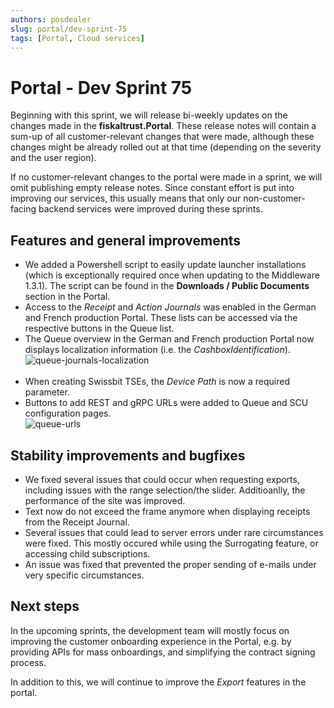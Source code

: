 ```yaml
---
authors: posdealer
slug: portal/dev-sprint-75
tags: [Portal, Cloud services]
---
```


# Portal - Dev Sprint 75
Beginning with this sprint, we will release bi-weekly updates on the changes made in the **fiskaltrust.Portal**. These release notes will contain a sum-up of all customer-relevant changes that were made, although these changes might be already rolled out at that time (depending on the severity and the user region).

If no customer-relevant changes to the portal were made in a sprint, we will omit publishing empty release notes. Since constant effort is put into improving our services, this usually means that only our non-customer-facing backend services were improved during these sprints.

<!--truncate-->

## Features and general improvements
- We added a Powershell script to easily update launcher installations (which is exceptionally required once when updating to the Middleware 1.3.1). The script can be found in the **Downloads / Public Documents** section in the Portal.
- Access to the _Receipt_ and _Action Journals_ was enabled in the German and French production Portal. These lists can be accessed via the respective buttons in the Queue list.
- The Queue overview in the German and French production Portal now displays localization information (i.e. the _CashboxIdentification_).<br />
![queue-journals-localization](images/sprint-75/queue-list.png)<br /><br />
- When creating Swissbit TSEs, the _Device Path_ is now a required parameter.
- Buttons to add REST and gRPC URLs were added to Queue and SCU configuration pages.<br />
![queue-urls](images/sprint-75/queue-url-buttons.png)

## Stability improvements and bugfixes
- We fixed several issues that could occur when requesting exports, including issues with the range selection/the slider. Additioanlly, the performance of the site was improved. 
- Text now do not exceed the frame anymore when displaying receipts from the Receipt Journal.
- Several issues that could lead to server errors under rare circumstances were fixed. This mostly occured while using the Surrogating feature, or accessing child subscriptions.
- An issue was fixed that prevented the proper sending of e-mails under very specific circumstances.

## Next steps
In the upcoming sprints, the development team will mostly focus on improving the customer onboarding experience in the Portal, e.g. by providing APIs for mass onboardings, and simplifying the contract signing process.

In addition to this, we will continue to improve the _Export_ features in the portal. 